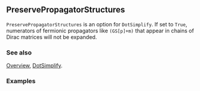 ## PreservePropagatorStructures

`PreservePropagatorStructures` is an option for `DotSimplify`. If set to `True`, numerators of fermionic propagators like `(GS[p]+m)` that appear in chains of Dirac matrices will not be expanded.

### See also

[Overview](Extra/FeynCalc.md), [DotSimplify](DotSimplify.md).

### Examples